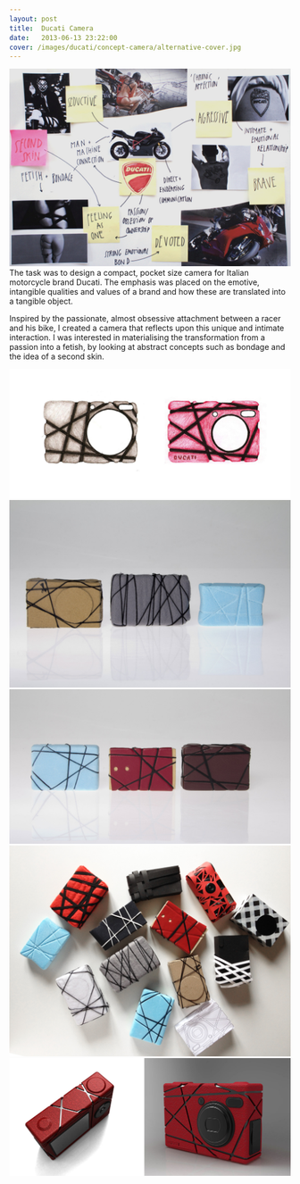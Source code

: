 ```yaml
---
layout: post
title:  Ducati Camera
date:   2013-06-13 23:22:00
cover: /images/ducati/concept-camera/alternative-cover.jpg
---
```



![Close-Up One](/images/ducati/concept-camera/ducati-decoding.jpg)
The task was to design a compact, pocket size camera for Italian motorcycle brand Ducati. The emphasis was placed on the emotive, intangible qualities and values of a brand and how these are translated into a tangible object.

Inspired by the passionate, almost obsessive attachment between a racer and his bike, I created a camera that reflects upon this unique and intimate interaction. I was interested in materialising the transformation from a passion into a fetish, by looking at abstract concepts such as bondage and the idea of a second skin.

![Close-Up One](/images/ducati/concept-camera/sketches.jpg)
![Close-Up One](/images/ducati/concept-camera/sketchmodel-1.jpg)
![Close-Up One](/images/ducati/concept-camera/sketchmodel-2.jpg)
![Close-Up One](/images/ducati/concept-camera/sketchmodels.jpg)
![Close-Up One](/images/ducati/concept-camera/render.jpg)
